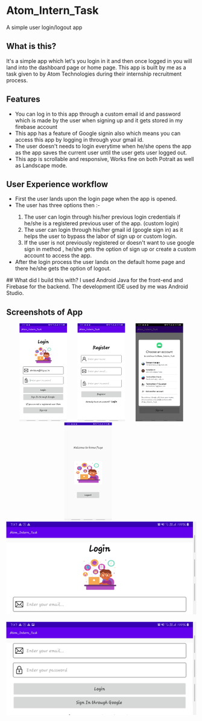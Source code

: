 # Atom_Intern_Task
A simple user login/logout app

## What is this?
It's a simple app which let's you login in it and then once logged in you will land into the dashboard page or home page. This app is built by me as a task given to by Atom Technologies during their internship recruitment process.

## Features
<ul>
  <li>You can log in to this app through a custom email id and password which is made by the user when signing up and it gets stored in my firebase account</li>
  <li>This app has a feature of Google signin also which means you can access this app by logging in through your gmail id.</li>
  <li>The user doesn't needs to login everytime when he/she opens the app as the app saves the current user until the user gets user logged out.</li>
  <li>This app is scrollable and responsive, Works fine on both Potrait as well as Landscape mode.</li>
</ul>


## User Experience workflow
<ul>
  <li>First the user lands upon the login page when the app is opened.</li>
  <li>The user has three options then :- </li>
  <ol>
    <li>The user can login through his/her previous login credentials if he/she is a registered previous user of the app. (custom login)</li>
    <li>The user can login through his/her gmail id (google sign in) as it helps the user to bypass the labor of sign up or custom login.</li>
    <li>If the user is not previously registered or doesn't want to use google sign in method , he/she gets the option of sign up or create a custom account to access the app.</li>
  </ol>
  <li>After the login process the user lands on the default home page and there he/she gets the option of logout.</li>
  </ul>
## What did I build this with?
I used Android Java for the front-end and Firebase for the backend. The development IDE used by me was Android Studio.

## Screenshots of App
<p align="center">
<img src="./readmeImg/1.jpg" width="25%" >
  <span>&nbsp; &nbsp; &nbsp; </span>
<img src="./readmeImg/2.jpg" width="25%" >
  <span>&nbsp; &nbsp; &nbsp; </span>
<img src="./readmeImg/3.jpg" width="25%" >
</br>
<img src="./readmeImg/4.jpg" width="25%">
<span> &nbsp; &nbsp; &nbsp; &nbsp; &nbsp; &nbsp; &nbsp; &nbsp; &nbsp; </span>
<img src="./readmeImg/5.jpg">
<span>&nbsp; &nbsp; &nbsp; </span>
<img src="./readmeImg/6.jpg" >
